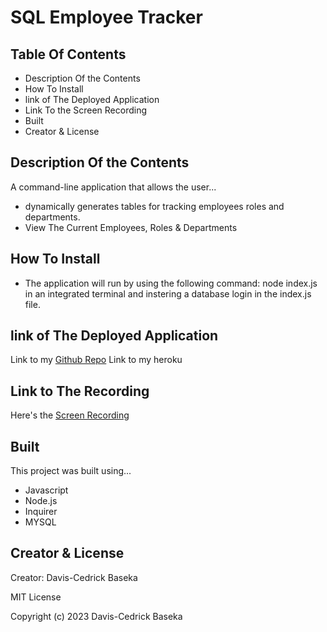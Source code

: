 # SQL Employee Tracker

## Table Of Contents
- Description Of the Contents
- How To Install
- link of The Deployed Application
- Link To the Screen Recording
- Built
- Creator & License

## Description Of the Contents
A command-line application that allows the user...
- dynamically generates tables for tracking employees roles and departments.
- View The Current Employees, Roles & Departments

## How To Install
- The application will run by using the following command: node index.js in an integrated terminal and instering a database login in the index.js file.

## link of The Deployed Application
Link to my [Github Repo](https://github.com/kikedamo/CU12-EmployeeTracker)
Link to my heroku

## Link to The Recording

Here's the [Screen Recording](https://drive.google.com/file/d/1C1_rVq8o9VNmXIujsggFBMxEUCnhN3j9/view)

## Built

This project was built using...
- Javascript 
- Node.js 
- Inquirer 
- MYSQL

## Creator & License
Creator: Davis-Cedrick Baseka

MIT License

Copyright (c) 2023 Davis-Cedrick Baseka




